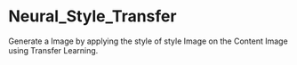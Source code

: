 # Neural_Style_Transfer
Generate a Image by applying the style of style Image on the Content Image using Transfer Learning.
